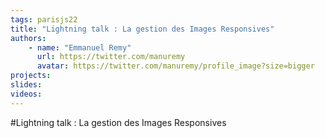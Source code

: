 ```yaml
---
tags: parisjs22
title: "Lightning talk : La gestion des Images Responsives"
authors:
    - name: "Emmanuel Remy"
      url: https://twitter.com/manuremy
      avatar: https://twitter.com/manuremy/profile_image?size=bigger
projects:
slides:
videos:
---
```

#Lightning talk : La gestion des Images Responsives
